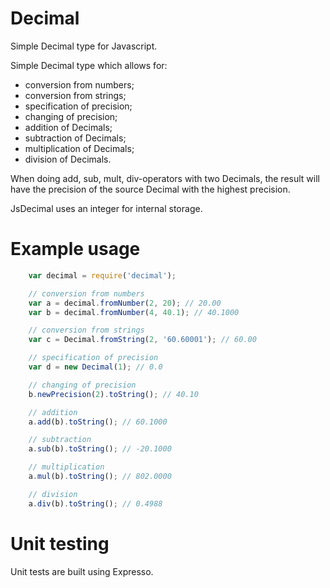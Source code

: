 Decimal
=======

Simple Decimal type for Javascript.

Simple Decimal type which allows for:
  - conversion from numbers;
  - conversion from strings;
  - specification of precision;
  - changing of precision;
  - addition of Decimals;
  - subtraction of Decimals;
  - multiplication of Decimals;
  - division of Decimals.

When doing add, sub, mult, div-operators with two Decimals, the result will have the precision of the source Decimal with the highest precision.

JsDecimal uses an integer for internal storage.

Example usage
=============
```js
    var decimal = require('decimal');

    // conversion from numbers
    var a = decimal.fromNumber(2, 20); // 20.00
    var b = decimal.fromNumber(4, 40.1); // 40.1000

    // conversion from strings
    var c = Decimal.fromString(2, '60.60001'); // 60.00

    // specification of precision
    var d = new Decimal(1); // 0.0

    // changing of precision
    b.newPrecision(2).toString(); // 40.10

    // addition
    a.add(b).toString(); // 60.1000

    // subtraction
    a.sub(b).toString(); // -20.1000

    // multiplication
    a.mul(b).toString(); // 802.0000

    // division
    a.div(b).toString(); // 0.4988
```

Unit testing
============
Unit tests are built using Expresso.
